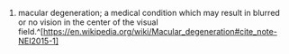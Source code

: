 1. macular degeneration; a medical condition which may result in blurred or no vision in the center of the visual field.^[https://en.wikipedia.org/wiki/Macular_degeneration#cite_note-NEI2015-1]
